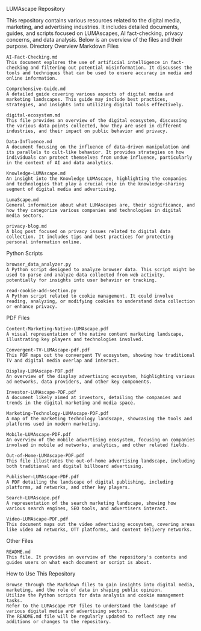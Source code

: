 LUMAscape Repository

This repository contains various resources related to the digital media, marketing, and advertising industries. It includes detailed documents, guides, and scripts focused on LUMAscapes, AI fact-checking, privacy concerns, and data analysis. Below is an overview of the files and their purpose.
Directory Overview
Markdown Files

    AI-Fact-Checking.md
    This document explores the use of artificial intelligence in fact-checking and filtering out potential misinformation. It discusses the tools and techniques that can be used to ensure accuracy in media and online information.

    Comprehensive-Guide.md
    A detailed guide covering various aspects of digital media and marketing landscapes. This guide may include best practices, strategies, and insights into utilizing digital tools effectively.

    digital-ecosystem.md
    This file provides an overview of the digital ecosystem, discussing the various data points collected, how they are used in different industries, and their impact on public behavior and privacy.

    Data-Influence.md
    A document focusing on the influence of data-driven manipulation and its parallels to cult-like behavior. It provides strategies on how individuals can protect themselves from undue influence, particularly in the context of AI and data analytics.

    Knowledge-LUMAscape.md
    An insight into the Knowledge LUMAscape, highlighting the companies and technologies that play a crucial role in the knowledge-sharing segment of digital media and advertising.

    LumaScape.md
    General information about what LUMAscapes are, their significance, and how they categorize various companies and technologies in digital media sectors.

    privacy-blog.md
    A blog post focused on privacy issues related to digital data collection. It includes tips and best practices for protecting personal information online.

Python Scripts

    browser_data_analyzer.py
    A Python script designed to analyze browser data. This script might be used to parse and analyze data collected from web activity, potentially for insights into user behavior or tracking.

    read-cookie-add-section.py
    A Python script related to cookie management. It could involve reading, analyzing, or modifying cookies to understand data collection or enhance privacy.

PDF Files

    Content-Marketing-Native-LUMAscape.pdf
    A visual representation of the native content marketing landscape, illustrating key players and technologies involved.

    Convergent-TV-LUMAscape-pdf.pdf
    This PDF maps out the convergent TV ecosystem, showing how traditional TV and digital media overlap and interact.

    Display-LUMAscape-PDF.pdf
    An overview of the display advertising ecosystem, highlighting various ad networks, data providers, and other key components.

    Investor-LUMAscape-PDF.pdf
    A document likely aimed at investors, detailing the companies and trends in the digital marketing and media space.

    Marketing-Technology-LUMAscape-PDF.pdf
    A map of the marketing technology landscape, showcasing the tools and platforms used in modern marketing.

    Mobile-LUMAscape-PDF.pdf
    An overview of the mobile advertising ecosystem, focusing on companies involved in mobile ad networks, analytics, and other related fields.

    Out-of-Home-LUMAscape-PDF.pdf
    This file illustrates the out-of-home advertising landscape, including both traditional and digital billboard advertising.

    Publisher-LUMAscape-PDF.pdf
    A PDF detailing the landscape of digital publishing, including platforms, ad networks, and other key players.

    Search-LUMAscape.pdf
    A representation of the search marketing landscape, showing how various search engines, SEO tools, and advertisers interact.

    Video-LUMAscape-PDF.pdf
    This document maps out the video advertising ecosystem, covering areas like video ad networks, OTT platforms, and content delivery networks.

Other Files

    README.md
    This file. It provides an overview of the repository's contents and guides users on what each document or script is about.

How to Use This Repository

    Browse through the Markdown files to gain insights into digital media, marketing, and the role of data in shaping public opinion.
    Utilize the Python scripts for data analysis and cookie management tasks.
    Refer to the LUMAscape PDF files to understand the landscape of various digital media and advertising sectors.
    The README.md file will be regularly updated to reflect any new additions or changes to the repository.

